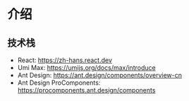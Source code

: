# 介绍

## 技术栈

- React: https://zh-hans.react.dev
- Umi Max: https://umijs.org/docs/max/introduce
- Ant Design: https://ant.design/components/overview-cn
- Ant Design ProComponents: https://procomponents.ant.design/components
